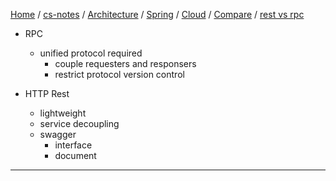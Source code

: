 [Home](https://mengxianbin.github.io) /
[cs-notes](https://mengxianbin.github.io/cs-notes/site) /
[Architecture](https://mengxianbin.github.io/cs-notes/site/Architecture) /
[Spring](https://mengxianbin.github.io/cs-notes/site/Architecture/Spring) /
[Cloud](https://mengxianbin.github.io/cs-notes/site/Architecture/Spring/Cloud) /
[Compare](https://mengxianbin.github.io/cs-notes/site/Architecture/Spring/Cloud/Compare) /
[rest vs rpc](https://mengxianbin.github.io/cs-notes/site/Architecture/Spring/Cloud/Compare/rest%20vs%20rpc)

* RPC
    * unified protocol required
        * couple requesters and responsers
        * restrict protocol version control

* HTTP Rest
    * lightweight
    * service decoupling
    * swagger
        * interface
        * document

---
